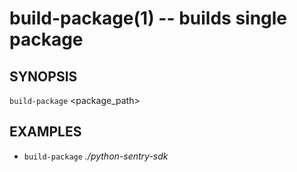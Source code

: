 build-package(1) -- builds single package
=========================================

## SYNOPSIS

`build-package` <package_path>

## EXAMPLES

* `build-package` *./python-sentry-sdk*
